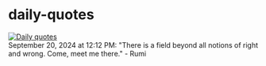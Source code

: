 # daily-quotes
[![Daily quotes](https://github.com/ceepu8/daily-quotes/actions/workflows/daily-quote.yml/badge.svg)](https://github.com/ceepu8/daily-quotes/actions/workflows/daily-quote.yml)<br/>
September 20, 2024 at 12:12 PM: "There is a field beyond all notions of right and wrong. Come, meet me there." - Rumi
